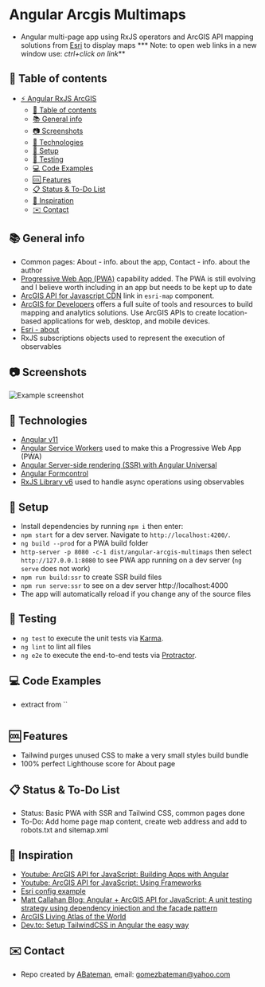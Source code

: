 # Angular Arcgis Multimaps

* Angular multi-page app using RxJS operators and ArcGIS API mapping solutions from [Esri](https://www.esri.com/en-us/home) to display maps
*** Note: to open web links in a new window use: _ctrl+click on link_**

## :page_facing_up: Table of contents

* [:zap: Angular RxJS ArcGIS](#zap-angular-rxjs-arcgis)
  * [:page_facing_up: Table of contents](#page_facing_up-table-of-contents)
  * [:books: General info](#books-general-info)
  * [:camera: Screenshots](#camera-screenshots)
  * [:signal_strength: Technologies](#signal_strength-technologies)
  * [:floppy_disk: Setup](#floppy_disk-setup)
  * [:flashlight: Testing](#flashlight-testing)
  * [:computer: Code Examples](#computer-code-examples)
  * [:cool: Features](#cool-features)
  * [:clipboard: Status & To-Do List](#clipboard-status--to-do-list)
  * [:clap: Inspiration](#clap-inspiration)
  * [:envelope: Contact](#envelope-contact)

## :books: General info

* Common pages: About - info. about the app, Contact - info. about the author
* [Progressive Web App (PWA)](https://firt.dev/pwa-2021/) capability added. The PWA is still evolving and I believe worth including in an app but needs to be kept up to date
* [ArcGIS API for Javascript CDN](https://developers.arcgis.com/javascript/latest/guide/get-api/#cdn) link in `esri-map` component.
* [ArcGIS for Developers](https://developers.arcgis.com/) offers a full suite of tools and resources to build mapping and analytics solutions. Use ArcGIS APIs to create location-based applications for web, desktop, and mobile devices.
* [Esri - about](https://www.esri.com/en-us/about/about-esri/overview)
* RxJS subscriptions objects used to represent the execution of observables

## :camera: Screenshots

![Example screenshot](./img/map.jpg)

## :signal_strength: Technologies

* [Angular v11](https://angular.io/)
* [Angular Service Workers](https://angular.io/guide/service-worker-getting-started) used to make this a Progressive Web App (PWA)
* [Angular Server-side rendering (SSR) with Angular Universal](https://angular.io/guide/universal)
* [Angular Formcontrol](https://angular.io/api/forms/FormControl)
* [RxJS Library v6](https://angular.io/guide/rx-library) used to handle async operations using observables

## :floppy_disk: Setup

* Install dependencies by running `npm i` then enter:
* `npm start` for a dev server. Navigate to `http://localhost:4200/`.
* `ng build --prod` for a PWA build folder
* `http-server -p 8080 -c-1 dist/angular-arcgis-multimaps` then select `http://127.0.0.1:8080` to see PWA app running on a dev server (`ng serve` does not work)
* `npm run build:ssr` to create SSR build files
* `npm run serve:ssr` to see on a dev server http://localhost:4000 
* The app will automatically reload if you change any of the source files

## :flashlight: Testing

* `ng test` to execute the unit tests via [Karma](https://karma-runner.github.io).
* `ng lint` to lint all files
* `ng e2e` to execute the end-to-end tests via [Protractor](http://www.protractortest.org/).

## :computer: Code Examples

* extract from ``

```typescript

```

## :cool: Features

* Tailwind purges unused CSS to make a very small styles build bundle
* 100% perfect Lighthouse score for About page

## :clipboard: Status & To-Do List

* Status: Basic PWA with SSR and Tailwind CSS, common pages done
* To-Do: Add home page map content, create web address and add to robots.txt and sitemap.xml

## :clap: Inspiration

* [Youtube: ArcGIS API for JavaScript: Building Apps with Angular](https://www.youtube.com/watch?v=ea4D-qGU0_0)
* [Youtube: ArcGIS API for JavaScript: Using Frameworks](https://www.youtube.com/watch?v=pYlnlQD882w&list=PLahIW2YFPQd7V8IJ0sTo9kMtqn-sCqs40&index=2)
* [Esri config example](https://github.com/Esri/application-base-js)
* [Matt Callahan Blog: Angular + ArcGIS API for JavaScript: A unit testing strategy using dependency injection and the facade pattern](https://seesharpdotnet.wordpress.com/2020/12/03/angular-and-arcgis-api-for-javascript-a-unit-testing-strategy-using-dependency-injection-and-the-facade-pattern/)
* [ArcGIS Living Atlas of the World](https://livingatlas.arcgis.com/en/browse/#d=2&q=sea%20ice)
* [Dev.to: Setup TailwindCSS in Angular the easy way](https://dev.to/angular/setup-tailwindcss-in-angular-the-easy-way-1i5l)

## :envelope: Contact

* Repo created by [ABateman](https://github.com/AndrewJBateman), email: gomezbateman@yahoo.com